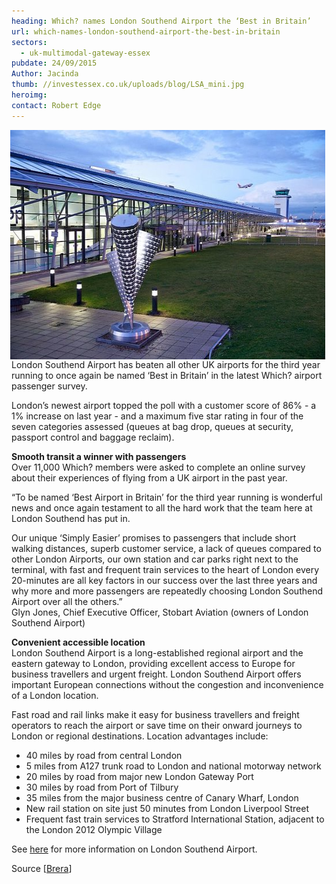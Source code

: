 ```yaml
---
heading: Which? names London Southend Airport the ‘Best in Britain’
url: which-names-london-southend-airport-the-best-in-britain
sectors:
  - uk-multimodal-gateway-essex 
pubdate: 24/09/2015
Author: Jacinda
thumb: //investessex.co.uk/uploads/blog/LSA_mini.jpg
heroimg: 
contact: Robert Edge
---
```

<p><img alt='London Southend Airport named 'Best in Britain'' src='../uploads/blog/LSA_550.jpg' style='float:right; height:367px; margin-left:2px; margin-right:2px; width:550px'/>London Southend Airport has beaten all other UK airports for the third year running to once again be named ‘Best in Britain’ in the latest Which? airport passenger survey.</p><p>London’s newest airport topped the poll with a customer score of 86% - a 1% increase on last year - and a maximum five star rating in four of the seven categories assessed (queues at bag drop, queues at security, passport control and baggage reclaim).</p><p><strong>Smooth transit a winner with passengers</strong><br/>Over 11,000 Which? members were asked to complete an online survey about their experiences of flying from a UK airport in the past year.</p><p>“To be named ‘Best Airport in Britain’ for the third year running is wonderful news and once again testament to all the hard work that the team here at London Southend has put in.</p><p>Our unique ‘Simply Easier’ promises to passengers that include short walking distances, superb customer service, a lack of queues compared to other London Airports, our own station and car parks right next to the terminal, with fast and frequent train services to the heart of London every 20-minutes are all key factors in our success over the last three years and why more and more passengers are repeatedly choosing London Southend Airport over all the others.”<br/>Glyn Jones, Chief Executive Officer, Stobart Aviation (owners of London Southend Airport)</p><p><strong>Convenient accessible location</strong><br/>London Southend Airport is a long-established regional airport and the eastern gateway to London, providing excellent access to Europe for business travellers and urgent freight. London Southend Airport offers important European connections without the congestion and inconvenience of a London location.</p><p>Fast road and rail links make it easy for business travellers and freight operators to reach the airport or save time on their onward journeys to London or regional destinations. Location advantages include:</p><ul><li>40 miles by road from central London</li><li>5 miles from A127 trunk road to London and national motorway network</li><li>20 miles by road from major new London Gateway Port</li><li>30 miles by road from Port of Tilbury</li><li>35 miles from the major business centre of Canary Wharf, London</li><li>New rail station on site just 50 minutes from London Liverpool Street</li><li>Frequent fast train services to Stratford International Station, adjacent to the London 2012 Olympic Village</li></ul><p>See <a href='http://investessex.co.uk/studies/place-studies/london-southend-airport' target='_blank'>here</a> for more information on London Southend Airport.</p><p>Source [<a href='http://www.brera-london.com/london-southend-scores-hatrick/'>Brera</a>]</p>